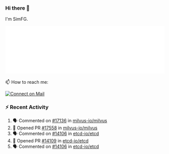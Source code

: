 ### Hi there 👋

I'm SimFG.

![Metrics](/metrics.plugin.followup.user.svg)

📫 How to reach me:

[![Connect on Mail](https://img.shields.io/badge/Ask%20me-anything-1abc9c.svg)](mailto:1142838399@qq.com)

### :zap: Recent Activity

<!--START_SECTION:activity-->
1. 🗣 Commented on [#17136](https://github.com/milvus-io/milvus/issues/17136) in [milvus-io/milvus](https://github.com/milvus-io/milvus)
2. 💪 Opened PR [#17558](https://github.com/milvus-io/milvus/pull/17558) in [milvus-io/milvus](https://github.com/milvus-io/milvus)
3. 🗣 Commented on [#14106](https://github.com/etcd-io/etcd/issues/14106) in [etcd-io/etcd](https://github.com/etcd-io/etcd)
4. 💪 Opened PR [#14109](https://github.com/etcd-io/etcd/pull/14109) in [etcd-io/etcd](https://github.com/etcd-io/etcd)
5. 🗣 Commented on [#14106](https://github.com/etcd-io/etcd/issues/14106) in [etcd-io/etcd](https://github.com/etcd-io/etcd)
<!--END_SECTION:activity-->

